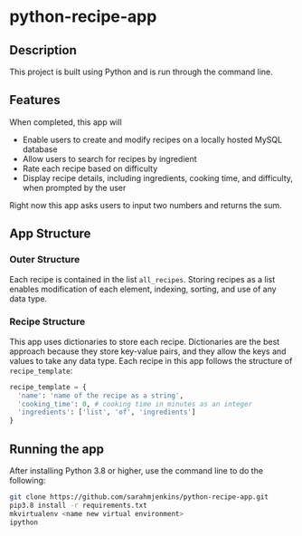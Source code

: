 # python-recipe-app

## Description

This project is built using Python and is run through the command line.

## Features

When completed, this app will

- Enable users to create and modify recipes on a locally hosted MySQL database
- Allow users to search for recipes by ingredient
- Rate each recipe based on difficulty
- Display recipe details, including ingredients, cooking time, and difficulty, when prompted by the user

Right now this app asks users to input two numbers and returns the sum.

## App Structure

### Outer Structure

Each recipe is contained in the list `all_recipes`. Storing recipes as a list enables modification of each element, indexing, sorting, and use of any data type.

### Recipe Structure

This app uses dictionaries to store each recipe. Dictionaries are the best approach because they store key-value pairs, and they allow the keys and values to take any data type. Each recipe in this app follows the structure of `recipe_template`:

```python
recipe_template = {
  'name': 'name of the recipe as a string',
  'cooking_time': 0, # cooking time in minutes as an integer
  'ingredients': ['list', 'of', 'ingredients']
}
```

## Running the app

After installing Python 3.8 or higher, use the command line to do the following:

```bash
git clone https://github.com/sarahmjenkins/python-recipe-app.git
pip3.8 install -r requirements.txt
mkvirtualenv <name new virtual environment>
ipython
```
